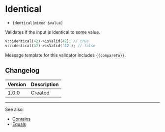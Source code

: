 # Identical

- `Identical(mixed $value)`

Validates if the input is identical to some value.

```php
v::identical(42)->isValid(42); // true
v::identical(42)->isValid('42'); // false
```

Message template for this validator includes `{{compareTo}}`.

## Changelog

Version | Description
--------|-------------
  1.0.0 | Created

***
See also:

- [Contains](Contains.md)
- [Equals](Equals.md)
